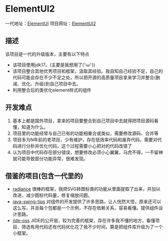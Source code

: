 # ElementUI2

一代地址：[ElementUI](https://github.com/gufengchangdao/ElementUI)
项目网址：[ElementUI2](https://github.com/gufengchangdao/ElementUI2)

## 描述

该项目是一代的升级版本，主要有以下特点

- 该项目使用jdk17。(主要是我想用了(･ิω･ิ))
- 该项目整合其他优秀项目和框架，汲取其经验。我自知自己经验不足，自己的代码可能会存在不少不足之处，所以把开源的高质量项目拿来学习并整合(删减、优化、升级)到自己项目中去。
- 利用整合后的类优化element样式的组件

## 开发难点

1. 基本上都是国外项目，拿来的项目要整合到自己项目中去就得把项目源码看懂，知道为什么。
2. 项目里的功能经常与自己已有的功能相重合或类似，需要修改源码、合并等
3. 项目多为N年前的老项目，少有维护，存在低效率代码和废弃代码，需要对代码进行分析并优化代码，这个过程需要小心把对的代码改错了
4. 认为项目中代码存在部分错误，想要修改必须小心翼翼，马虎不得，一不留神就可能导致部分功能异常，很难发现。

## 借鉴的项目(包含一代里的)

- [radiance](https://github.com/kirill-grouchnikov/radiance)
  很棒的框架，我把SVG转图标类的功能从里面提取了出来，并加以改进，减少图标代码量，修复缩放问题。
- [java-swing-tips](https://github.com/aterai/java-swing-tips.git)
  对组件的开发提供了许多思路，让人恍然大悟，原来还可以这么写。并且每个包都是一个示例，不存在依赖关系，容易看懂。提供组件设计思路。
- [jide-oss](https://github.com/jidesoft/jide-oss)
  JIDE的公开层，较为完善的框架，存在许多我不懂的地方，看懂项目、筛选有用代码还有代码优化花了我不少时间，算是把组件库升级为了一个小框架。